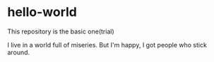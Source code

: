# hello-world
This repository is the basic one(trial)

I live in a world full of miseries. 
But I'm happy, I got people who stick around.
